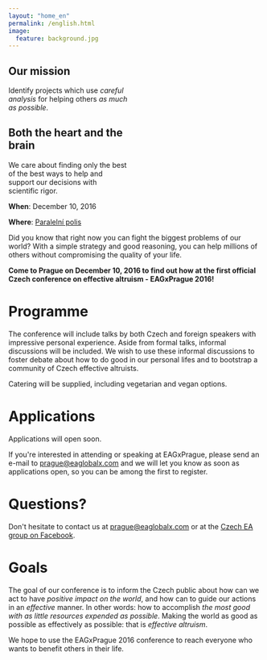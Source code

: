```yaml
---
layout: "home_en"
permalink: /english.html
image:
  feature: background.jpg
---
```


<div class="tiles">

<div class="tile" style="width: 47%">
  <h2 class="post-title">Our mission</h2>
  <p class="post-excerpt">Identify projects which use <em>careful analysis</em> for helping others <em>as much as possible</em>.</p>
</div><!-- /.tile -->

<div class="tile" style="width: 47%">
  <h2 class="post-title">Both the heart and the brain</h2>
  <p class="post-excerpt">We care about finding only the best of the best ways to help and support our decisions with scientific rigor.</p>
</div><!-- /.tile -->

</div><!-- /.tiles -->

<div style="clear: both;"></div>

**When**: December 10, 2016

**Where**: [Paralelní polis](https://www.paralelnipolis.cz/)

Did you know that right now you can fight the biggest problems of our world?
With a simple strategy and good reasoning, you can help millions of
others without compromising the quality of your life.

**Come to Prague on December 10, 2016 to find out how at the first official
Czech conference on effective altruism - EAGxPrague 2016!**

# Programme

The conference will include talks by both Czech and foreign speakers
with impressive personal experience. Aside from formal talks, informal
discussions will be included. We wish to use these informal discussions
to foster debate about how to do good in our personal lifes and to bootstrap
a community of Czech effective altruists.

Catering will be supplied, including vegetarian and vegan options.

# Applications

Applications will open soon.

If you're interested in attending or speaking at EAGxPrague, please
send an e-mail to [prague@eaglobalx.com](mailto:prague@eaglobalx.org) and
we will let you know as soon as applications open, so you can be among
the first to register.

# Questions?

Don't hesitate to contact us at [prague@eaglobalx.com](mailto:prague@eaglobalx.com)
or at the [Czech EA group on Facebook](https://www.facebook.com/groups/efektivnialtruismuscz/505083673035289/).

# Goals

The goal of our conference is to inform the Czech public about how can
we act to have *positive impact on the world*, and how can to guide
our actions in an *effective* manner. In other words: how to accomplish
*the most good with as little resources expended as possible*.
Making the world as good as possible as effectively as possible: that
is *effective altruism*.

We hope to use the EAGxPrague 2016 conference to reach everyone who
wants to benefit others in their life.

